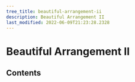 ```yaml
---
tree_title: beautiful-arrangement-ii
description: Beautiful Arrangement II
last_modified: 2022-06-09T21:23:28.2328
---
```


# Beautiful Arrangement II

## Contents
